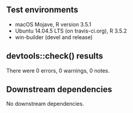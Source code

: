 ## Test environments

* macOS Mojave, R version 3.5.1
* Ubuntu 14.04.5 LTS (on travis-ci.org), R 3.5.2
* win-builder (devel and release)
 
## devtools::check() results

There were 0 errors, 0 warnings, 0 notes.

## Downstream dependencies

No downstream dependencies.
